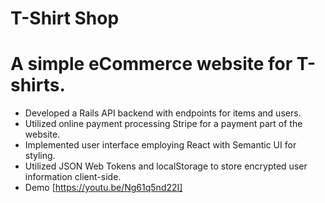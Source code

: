 # T-Shirt Shop
# A simple eCommerce website for T-shirts. 
+ Developed a Rails API backend with endpoints for items and users. 
+ Utilized online payment processing Stripe for a payment part of the website. 
+ Implemented user interface employing React with Semantic UI for styling.
+ Utilized JSON Web Tokens and localStorage to store encrypted user information client-side.
+ Demo [https://youtu.be/Ng61q5nd22I]
